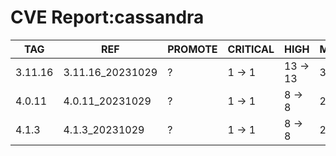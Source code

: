 # CVE Report:cassandra
|   TAG   |       REF        | PROMOTE | CRITICAL |   HIGH   |  MEDIUM  |   LOW    | UNKNOWN |
|---------|------------------|---------|----------|----------|----------|----------|---------|
| 3.11.16 | 3.11.16_20231029 | ?       | 1 -> 1   | 13 -> 13 | 37 -> 37 | 23 -> 23 | 0 -> 0  |
| 4.0.11  | 4.0.11_20231029  | ?       | 1 -> 1   | 8 -> 8   | 22 -> 22 | 27 -> 27 | 0 -> 0  |
| 4.1.3   | 4.1.3_20231029   | ?       | 1 -> 1   | 8 -> 8   | 22 -> 22 | 27 -> 27 | 0 -> 0  |
